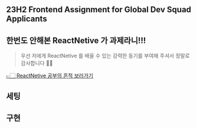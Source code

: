 ## 23H2 Frontend Assignment for Global Dev Squad Applicants 


## 한번도 안해본 ReactNetive 가 과제라니!!!

> 우선 저에게 ReactNetive 를 배울 수 있는 강력한 동기를 부여해 주셔서 정말로 감사합니다 🥲🥲

[👉🏻 ReactNetive 공부의 흔적 보러가기 ](https://velog.io/@dpwns108)



## 세팅 



## 구현 




